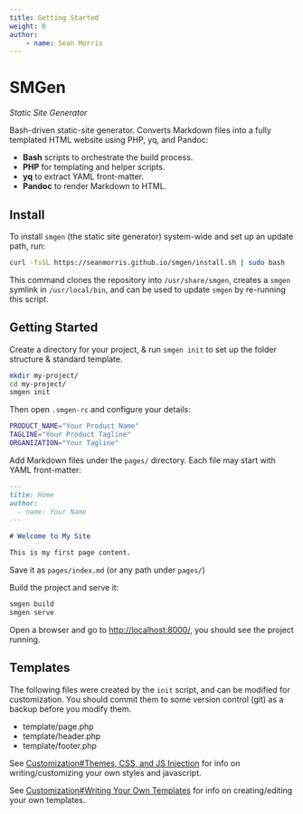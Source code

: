 ```yaml
---
title: Getting Started
weight: 0
author:
    - name: Sean Morris
---
```


# SMGen
*Static Site Generator*

Bash-driven static-site generator. Converts Markdown files into a fully templated HTML website using PHP, yq, and Pandoc:

- **Bash** scripts to orchestrate the build process.
- **PHP** for templating and helper scripts.
- **yq** to extract YAML front-matter.
- **Pandoc** to render Markdown to HTML.

## Install

To install `smgen` (the static site generator) system-wide and set up an update path, run:

```bash
curl -fsSL https://seanmorris.github.io/smgen/install.sh | sudo bash
```

This command clones the repository into `/usr/share/smgen`, creates a `smgen` symlink in `/usr/local/bin`, and can be used to update `smgen` by re-running this script.

## Getting Started

Create a directory for your project, & run `smgen init` to set up the folder structure & standard template.

```bash
mkdir my-project/
cd my-project/
smgen init
```

Then open `.smgen-rc` and configure your details:

```bash
PRODUCT_NAME="Your Product Name"
TAGLINE="Your Product Tagline"
ORGANIZATION="Your Tagline"
```

Add Markdown files under the `pages/` directory. Each file may start with YAML front-matter:

```markdown
---
title: Home
author:
  - name: Your Name
---

# Welcome to My Site

This is my first page content.
```

Save it as `pages/index.md` (or any path under `pages/`)

Build the project and serve it:

```bash
smgen build
smgen serve
```

Open a browser and go to [http://localhost:8000/](http://localhost:8000/), you should see the project running.

## Templates

The following files were created by the `init` script, and can be modified for customization. You should commit them to some version control (git) as a backup before you modify them.

* template/page.php
* template/header.php
* template/footer.php

See [Customization#Themes, CSS, and JS Injection](customization.html#themes-css-and-js-injection) for info on writing/customizing your own styles and javascript.

See [Customization#Writing Your Own Templates](/customization.html#writing-your-own-templates) for info on creating/editing your own templates.

